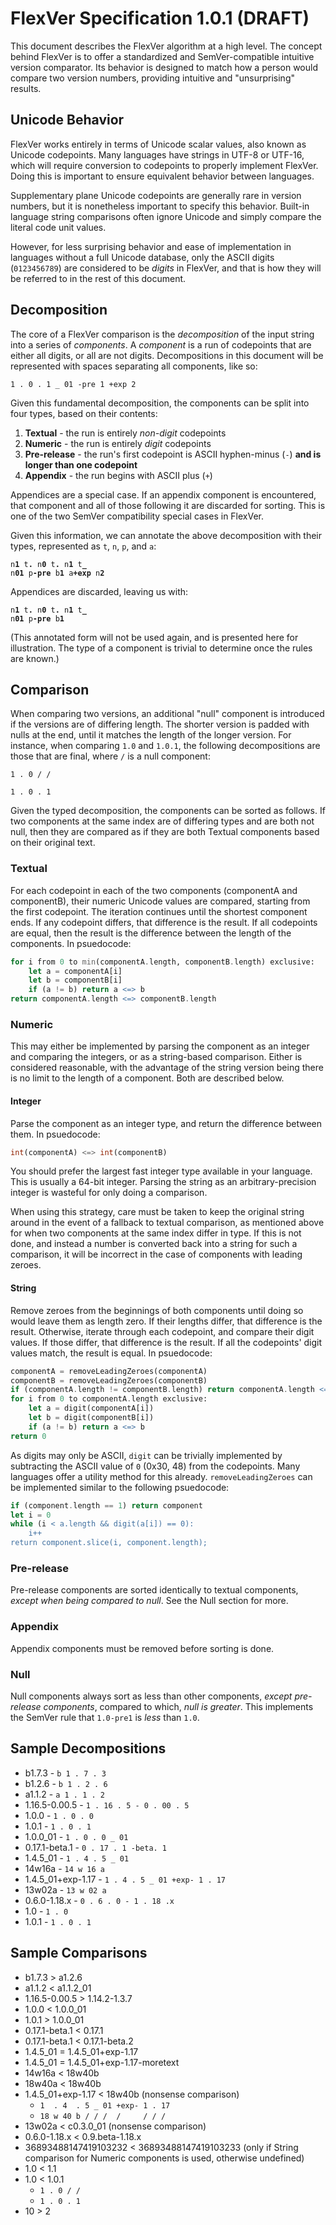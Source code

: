 # FlexVer Specification 1.0.1 (DRAFT)

This document describes the FlexVer algorithm at a high level. The concept behind FlexVer is to
offer a standardized and SemVer-compatible intuitive version comparator. Its behavior is designed
to match how a person would compare two version numbers, providing intuitive and "unsurprising"
results.

## Unicode Behavior
FlexVer works entirely in terms of Unicode scalar values, also known as Unicode codepoints. Many
languages have strings in UTF-8 or UTF-16, which will require conversion to codepoints to properly
implement FlexVer. Doing this is important to ensure equivalent behavior between languages.

Supplementary plane Unicode codepoints are generally rare in version numbers, but it is nonetheless
important to specify this behavior. Built-in language string comparisons often ignore Unicode and
simply compare the literal code unit values.

However, for less surprising behavior and ease of implementation in languages without a full Unicode
database, only the ASCII digits (`0123456789`) are considered to be *digits* in FlexVer, and that is
how they will be referred to in the rest of this document.

## Decomposition
The core of a FlexVer comparison is the *decomposition* of the input string into a series of
*components*. A *component* is a run of codepoints that are either all digits, or all are not
digits. Decompositions in this document will be represented with spaces separating all components,
like so:

`1 . 0 . 1 _ 01 -pre 1 +exp 2`

Given this fundamental decomposition, the components can be split into four types, based on their
contents:

1. **Textual** - the run is entirely *non-digit* codepoints
2. **Numeric** - the run is entirely *digit* codepoints
3. **Pre-release** - the run's first codepoint is ASCII hyphen-minus (`-`) **and is longer than one codepoint**
4. **Appendix** - the run begins with ASCII plus (`+`)

Appendices are a special case. If an appendix component is encountered, that component and all of
those following it are discarded for sorting. This is one of the two SemVer compatibility special
cases in FlexVer.

Given this information, we can annotate the above decomposition with their types, represented as
`t`, `n`, `p`, and `a`:

<code>n<b>1</b> t<b>.</b> n<b>0</b> t<b>.</b> n<b>1</b> t<b>_</b> n<b>01</b> p<b>-pre</b> b<b>1</b> a<b>+exp</b> n<b>2</b></code>

Appendices are discarded, leaving us with:

<code>n<b>1</b> t<b>.</b> n<b>0</b> t<b>.</b> n<b>1</b> t<b>_</b> n<b>01</b> p<b>-pre</b> b<b>1</b></code>

(This annotated form will not be used again, and is presented here for illustration. The type of a
component is trivial to determine once the rules are known.)

## Comparison
When comparing two versions, an additional "null" component is introduced if the versions are of
differing length. The shorter version is padded with nulls at the end, until it matches the length
of the longer version. For instance, when comparing `1.0` and `1.0.1`, the following decompositions
are those that are final, where `/` is a null component:

`1 . 0 / /`

`1 . 0 . 1`

Given the typed decomposition, the components can be sorted as follows. If two components at the
same index are of differing types and are both not null, then they are compared as if they are both
Textual components based on their original text.

### Textual
For each codepoint in each of the two components (componentA and componentB), their numeric Unicode
values are compared, starting from the first codepoint. The iteration continues until the shortest
component ends. If any codepoint differs, that difference is the result. If all codepoints are
equal, then the result is the difference between the length of the components. In psuedocode:

```raku
for i from 0 to min(componentA.length, componentB.length) exclusive:
	let a = componentA[i]
	let b = componentB[i]
	if (a != b) return a <=> b
return componentA.length <=> componentB.length
```

### Numeric
This may either be implemented by parsing the component as an integer and comparing the integers,
or as a string-based comparison. Either is considered reasonable, with the advantage of the string
version being there is no limit to the length of a component. Both are described below.

#### Integer
Parse the component as an integer type, and return the difference between them. In psuedocode:

```raku
int(componentA) <=> int(componentB)
```

You should prefer the largest fast integer type available in your language. This is usually a 64-bit
integer. Parsing the string as an arbitrary-precision integer is wasteful for only doing a
comparison.

When using this strategy, care must be taken to keep the original string around in the event of a
fallback to textual comparison, as mentioned above for when two components at the same index differ
in type. If this is not done, and instead a number is converted back into a string for such a
comparison, it will be incorrect in the case of components with leading zeroes.

#### String
Remove zeroes from the beginnings of both components until doing so would leave them as length
zero. If their lengths differ, that difference is the result. Otherwise, iterate through each
codepoint, and compare their digit values. If those differ, that difference is the result. If all
the codepoints' digit values match, the result is equal. In psuedocode:

```raku
componentA = removeLeadingZeroes(componentA)
componentB = removeLeadingZeroes(componentB)
if (componentA.length != componentB.length) return componentA.length <=> componentB.length
for i from 0 to componentA.length exclusive:
	let a = digit(componentA[i])
	let b = digit(componentB[i])
	if (a != b) return a <=> b
return 0
```

As digits may only be ASCII, `digit` can be trivially implemented by subtracting the ASCII value of
`0` (0x30, 48) from the codepoints. Many languages offer a utility method for this already.
`removeLeadingZeroes` can be implemented similar to the following psuedocode:

```raku
if (component.length == 1) return component
let i = 0
while (i < a.length && digit(a[i]) == 0):
	i++
return component.slice(i, component.length);
```

### Pre-release
Pre-release components are sorted identically to textual components, *except when being compared to
null*. See the Null section for more.

### Appendix
Appendix components must be removed before sorting is done.

### Null
Null components always sort as less than other components, *except pre-release components*, compared
to which, *null is greater*. This implements the SemVer rule that `1.0-pre1` is *less* than `1.0`.

## Sample Decompositions

* b1.7.3 - `b 1 . 7 . 3`
* b1.2.6 - `b 1 . 2 . 6`
* a1.1.2 - `a 1 . 1 . 2`
* 1.16.5-0.00.5 - `1 . 16 . 5 - 0 . 00 . 5`
* 1.0.0 - `1 . 0 . 0`
* 1.0.1 - `1 . 0 . 1`
* 1.0.0_01 - `1 . 0 . 0 _ 01`
* 0.17.1-beta.1 - `0 . 17 . 1 -beta. 1`
* 1.4.5_01 - `1 . 4 . 5 _ 01`
* 14w16a - `14 w 16 a`
* 1.4.5_01+exp-1.17 - `1 . 4 . 5 _ 01 +exp- 1 . 17`
* 13w02a - `13 w 02 a`
* 0.6.0-1.18.x - `0 . 6 . 0 - 1 . 18 .x`
* 1.0 - `1 . 0`
* 1.0.1 - `1 . 0 . 1`

## Sample Comparisons

* b1.7.3 > a1.2.6
* a1.1.2 < a1.1.2_01
* 1.16.5-0.00.5 > 1.14.2-1.3.7
* 1.0.0 < 1.0.0_01
* 1.0.1 > 1.0.0_01
* 0.17.1-beta.1 < 0.17.1
* 0.17.1-beta.1 < 0.17.1-beta.2
* 1.4.5_01 = 1.4.5_01+exp-1.17
* 1.4.5_01 = 1.4.5_01+exp-1.17-moretext
* 14w16a < 18w40b
* 18w40a < 18w40b
* 1.4.5_01+exp-1.17 < 18w40b (nonsense comparison)
  * `1  . 4  . 5 _ 01 +exp- 1 . 17`
  * `18 w 40 b / / /  /     / / / `
* 13w02a < c0.3.0_01 (nonsense comparison)
* 0.6.0-1.18.x < 0.9.beta-1.18.x
* 36893488147419103232 < 36893488147419103233 (only if String comparison for Numeric components is used, otherwise undefined)
* 1.0 < 1.1
* 1.0 < 1.0.1
  * `1 . 0 / /`
  * `1 . 0 . 1`
* 10 > 2
